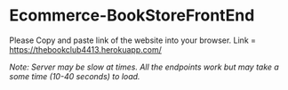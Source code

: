 # Ecommerce-BookStoreFrontEnd
Please Copy and paste link of the website into your browser. Link = https://thebookclub4413.herokuapp.com/

*Note: Server may be slow at times. All the endpoints work but may take a some time (10-40 seconds) to load.*
